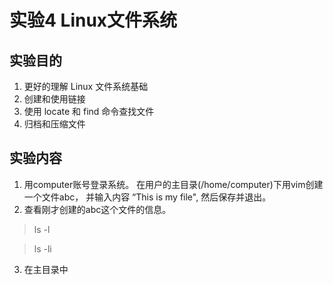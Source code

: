 # 实验4 Linux文件系统
## 实验目的
1. 更好的理解 Linux 文件系统基础
2. 创建和使用链接
3. 使用 locate 和 find 命令查找文件
4. 归档和压缩文件

## 实验内容

1. 用computer账号登录系统。 在用户的主目录(/home/computer)下用vim创建一个文件abc， 并输入内容 “This is my file", 然后保存并退出。
2. 查看刚才创建的abc这个文件的信息。 

> ls -l 

> ls -li  

3. 在主目录中
 